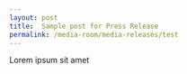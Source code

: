 ```yaml
---
layout: post
title:  Sample post for Press Release
permalink: /media-room/media-releases/test
---
```

Lorem ipsum sit amet
